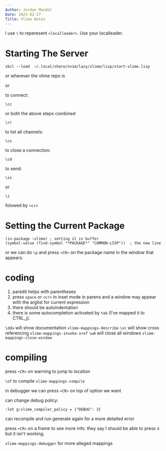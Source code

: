 ```yaml
---
Author: Jordan Mandel
Date: 2023-02-27
Title: Vlime Notes
---
```


I use `\` to reperesent `<localleader>`. Use your localleader.

# Starting The Server

```
sbcl --load  ~/.local/share/nvim/lazy/vlime/lisp/start-vlime.lisp
```
or wherever the vlime repo is

or 

to connect:

```
\cc
```


or both the above steps combined

```
\rr
```

to list all channels:

```
\cs
```


to close a connection:

```
\cd
```


to send:

```
\ss
```

or

```
\i
```

folowed by `<cr>`

# Setting the Current Package

```
(in-package :vlime) ; setting it in buffer
(symbol-value (find-symbol "*PACKAGE*" "COMMON-LISP"))  ; the new line
```

or we can do `\p` and press `<CR>` on the package name in the window that appears.

# coding

1. paredit helps with parentheses
2. press `space` or `<cr>` in inset mode in parens and a window may appear with the arglist for current expression
3. there should be autoindentation
4. there is some autocompletion activated by `tab` (I've mapped it to CTRL_j).

`\dda` will show documentation `vlime-mappings-describe`
`\xc` will show cross referencing `vlime-mappings-invoke-xref`
`\wA` will close all windows `vlime-mappings-close-window`

# compiling

press `<CR>` on warning to jump to location

`\of` to compile `vlime-mappings-compile`

in debugger we can press `<CR>` on top of option we want

can change debug policy:

```
:let g:vlime_compiler_policy = {"DEBUG": 3}
```

can recompile and run generate again for a more detailed error

press `<CR>` on a frame to see more info. they say I should be able to press `d` but it isn't working.

`vlime-mappings-debugger` for more alleged mappings

